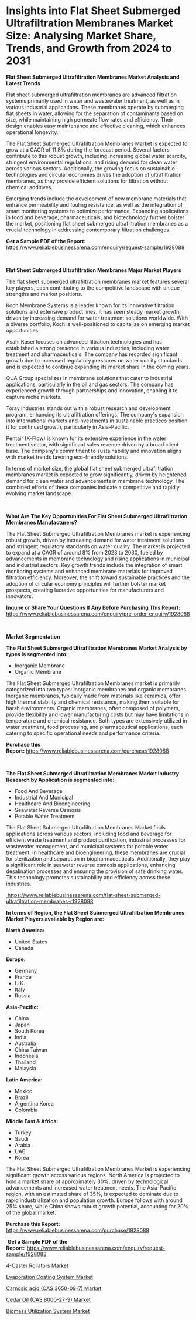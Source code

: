 <p><h1>Insights into Flat Sheet Submerged Ultrafiltration Membranes Market Size: Analysing Market Share, Trends, and Growth from 2024 to 2031</h1></p><p><strong>Flat Sheet Submerged Ultrafiltration Membranes Market Analysis and Latest Trends</strong></p>
<p><p>Flat sheet submerged ultrafiltration membranes are advanced filtration systems primarily used in water and wastewater treatment, as well as in various industrial applications. These membranes operate by submerging flat sheets in water, allowing for the separation of contaminants based on size, while maintaining high permeate flow rates and efficiency. Their design enables easy maintenance and effective cleaning, which enhances operational longevity.</p><p>The Flat Sheet Submerged Ultrafiltration Membranes Market is expected to grow at a CAGR of 11.8% during the forecast period. Several factors contribute to this robust growth, including increasing global water scarcity, stringent environmental regulations, and rising demand for clean water across various sectors. Additionally, the growing focus on sustainable technologies and circular economies drives the adoption of ultrafiltration membranes, as they provide efficient solutions for filtration without chemical additives.</p><p>Emerging trends include the development of new membrane materials that enhance permeability and fouling resistance, as well as the integration of smart monitoring systems to optimize performance. Expanding applications in food and beverage, pharmaceuticals, and biotechnology further bolster the market, positioning flat sheet submerged ultrafiltration membranes as a crucial technology in addressing contemporary filtration challenges.</p></p>
<p><strong>Get a Sample PDF of the Report:&nbsp;</strong> <a href="https://www.reliablebusinessarena.com/enquiry/request-sample/1928088?utm_campaign=1596&utm_medium=2&utm_source=Github&utm_content=ia&utm_term=25102024&utm_id=flat-sheet-submerged-ultrafiltration-membranes">https://www.reliablebusinessarena.com/enquiry/request-sample/1928088</a></p>
<p>&nbsp;</p>
<p><strong>Flat Sheet Submerged Ultrafiltration Membranes Major Market Players</strong></p>
<p><p>The flat sheet submerged ultrafiltration membranes market features several key players, each contributing to the competitive landscape with unique strengths and market positions.</p><p>Koch Membrane Systems is a leader known for its innovative filtration solutions and extensive product lines. It has seen steady market growth, driven by increasing demand for water treatment solutions worldwide. With a diverse portfolio, Koch is well-positioned to capitalize on emerging market opportunities.</p><p>Asahi Kasei focuses on advanced filtration technologies and has established a strong presence in various industries, including water treatment and pharmaceuticals. The company has recorded significant growth due to increased regulatory pressures on water quality standards and is expected to continue expanding its market share in the coming years.</p><p>QUA Group specializes in membrane solutions that cater to industrial applications, particularly in the oil and gas sectors. The company has experienced growth through partnerships and innovation, enabling it to capture niche markets.</p><p>Toray Industries stands out with a robust research and development program, enhancing its ultrafiltration offerings. The company's expansion into international markets and investments in sustainable practices position it for continued growth, particularly in Asia-Pacific.</p><p>Pentair (X-Flow) is known for its extensive experience in the water treatment sector, with significant sales revenue driven by a broad client base. The company's commitment to sustainability and innovation aligns with market trends favoring eco-friendly solutions.</p><p>In terms of market size, the global flat sheet submerged ultrafiltration membranes market is expected to grow significantly, driven by heightened demand for clean water and advancements in membrane technology. The combined efforts of these companies indicate a competitive and rapidly evolving market landscape.</p></p>
<p>&nbsp;</p>
<p><strong>What Are The Key Opportunities For Flat Sheet Submerged Ultrafiltration Membranes Manufacturers?</strong></p>
<p><p>The Flat Sheet Submerged Ultrafiltration Membranes market is experiencing robust growth, driven by increasing demand for water treatment solutions and stringent regulatory standards on water quality. The market is projected to expand at a CAGR of around 8% from 2023 to 2030, fueled by advancements in membrane technology and rising applications in municipal and industrial sectors. Key growth trends include the integration of smart monitoring systems and enhanced membrane materials for improved filtration efficiency. Moreover, the shift toward sustainable practices and the adoption of circular economy principles will further bolster market prospects, creating lucrative opportunities for manufacturers and innovators.</p></p>
<p><strong>Inquire or Share Your Questions If Any Before Purchasing This Report:</strong> <a href="https://www.reliablebusinessarena.com/enquiry/pre-order-enquiry/1928088?utm_campaign=1596&utm_medium=2&utm_source=Github&utm_content=ia&utm_term=25102024&utm_id=flat-sheet-submerged-ultrafiltration-membranes">https://www.reliablebusinessarena.com/enquiry/pre-order-enquiry/1928088</a></p>
<p>&nbsp;</p>
<p><strong>Market Segmentation</strong></p>
<p><strong>The Flat Sheet Submerged Ultrafiltration Membranes Market Analysis by types is segmented into:</strong></p>
<p><ul><li>Inorganic Membrane</li><li>Organic Membrane</li></ul></p>
<p><p>The Flat Sheet Submerged Ultrafiltration Membranes market is primarily categorized into two types: inorganic membranes and organic membranes. Inorganic membranes, typically made from materials like ceramics, offer high thermal stability and chemical resistance, making them suitable for harsh environments. Organic membranes, often composed of polymers, provide flexibility and lower manufacturing costs but may have limitations in temperature and chemical resistance. Both types are extensively utilized in water treatment, food processing, and pharmaceutical applications, each catering to specific operational needs and performance criteria.</p></p>
<p><strong>Purchase this Report:&nbsp;</strong><a href="https://www.reliablebusinessarena.com/purchase/1928088?utm_campaign=1596&utm_medium=2&utm_source=Github&utm_content=ia&utm_term=25102024&utm_id=flat-sheet-submerged-ultrafiltration-membranes">https://www.reliablebusinessarena.com/purchase/1928088</a></p>
<p>&nbsp;</p>
<p><strong>The Flat Sheet Submerged Ultrafiltration Membranes Market Industry Research by Application is segmented into:</strong></p>
<p><ul><li>Food And Beverage</li><li>Industrial And Municipal</li><li>Healthcare And Bioengineering</li><li>Seawater Reverse Osmosis</li><li>Potable Water Treatment</li></ul></p>
<p><p>The Flat Sheet Submerged Ultrafiltration Membranes Market finds applications across various sectors, including food and beverage for efficient waste treatment and product purification, industrial processes for wastewater management, and municipal systems for potable water treatment. In healthcare and bioengineering, these membranes are crucial for sterilization and separation in biopharmaceuticals. Additionally, they play a significant role in seawater reverse osmosis applications, enhancing desalination processes and ensuring the provision of safe drinking water. This technology promotes sustainability and efficiency across these industries.</p></p>
<p><a href="https://www.reliablebusinessarena.com/flat-sheet-submerged-ultrafiltration-membranes-r1928088?utm_campaign=1596&utm_medium=2&utm_source=Github&utm_content=ia&utm_term=25102024&utm_id=flat-sheet-submerged-ultrafiltration-membranes">&nbsp;https://www.reliablebusinessarena.com/flat-sheet-submerged-ultrafiltration-membranes-r1928088</a></p>
<p><strong>In terms of Region, the Flat Sheet Submerged Ultrafiltration Membranes Market Players available by Region are:</strong></p>
<p>
    <p> <strong> North America: </strong>
        <ul>
            <li>United States</li>
            <li>Canada</li>
        </ul>
        </p> 
    <p> <strong> Europe: </strong>
        <ul>
            <li>Germany</li>
            <li>France</li>
            <li>U.K.</li>
            <li>Italy</li>
            <li>Russia</li>
        </ul>
        </p> 
    <p> <strong> Asia-Pacific: </strong>
        <ul>
            <li>China</li>
            <li>Japan</li>
            <li>South Korea</li>
            <li>India</li>
            <li>Australia</li>
            <li>China Taiwan</li>
            <li>Indonesia</li>
            <li>Thailand</li>
            <li>Malaysia</li>
        </ul>
        </p> 
    <p> <strong> Latin America: </strong>
        <ul>
            <li>Mexico</li>
            <li>Brazil</li>
            <li>Argentina Korea</li>
            <li>Colombia</li>
        </ul>
        </p> 
    <p> <strong> Middle East & Africa: </strong>
        <ul>
            <li>Turkey</li>
            <li>Saudi</li>
            <li>Arabia</li>
            <li>UAE</li>
            <li>Korea</li>
        </ul>
    </p>
    </p>
<p><p>The Flat Sheet Submerged Ultrafiltration Membranes Market is experiencing significant growth across various regions. North America is projected to hold a market share of approximately 30%, driven by technological advancements and increased water treatment needs. The Asia-Pacific region, with an estimated share of 35%, is expected to dominate due to rapid industrialization and population growth. Europe follows with around 25% share, while China shows robust growth potential, accounting for 20% of the global market.</p></p>
<p><strong>Purchase this Report: </strong><a href="https://www.reliablebusinessarena.com/purchase/1928088?utm_campaign=1596&utm_medium=2&utm_source=Github&utm_content=ia&utm_term=25102024&utm_id=flat-sheet-submerged-ultrafiltration-membranes">https://www.reliablebusinessarena.com/purchase/1928088</a></p>
<p>&nbsp;<strong>Get a Sample PDF of the Report:&nbsp;&nbsp;</strong><a href="https://www.reliablebusinessarena.com/enquiry/request-sample/1928088?utm_campaign=1596&utm_medium=2&utm_source=Github&utm_content=ia&utm_term=25102024&utm_id=flat-sheet-submerged-ultrafiltration-membranes">https://www.reliablebusinessarena.com/enquiry/request-sample/1928088</a></p>
<p><strong></strong></p>
<p><p><a href="https://www.linkedin.com/pulse/in-depth-4-caster-rollators-market-review-size-share-71cagr-growth-yipnf?utm_campaign=1596&utm_medium=2&utm_source=Github&utm_content=ia&utm_term=25102024&utm_id=flat-sheet-submerged-ultrafiltration-membranes">4-Caster Rollators Market</a></p><p><a href="https://www.linkedin.com/pulse/evaporation-coating-system-market-size-share-competitive-landscape-tynle?utm_campaign=1596&utm_medium=2&utm_source=Github&utm_content=ia&utm_term=25102024&utm_id=flat-sheet-submerged-ultrafiltration-membranes">Evaporation Coating System Market</a></p><p><a href="https://www.linkedin.com/pulse/insights-carnosic-acid-cas-3650-09-7-market-size-which-expanding-sufuf?utm_campaign=1596&utm_medium=2&utm_source=Github&utm_content=ia&utm_term=25102024&utm_id=flat-sheet-submerged-ultrafiltration-membranes">Carnosic acid (CAS 3650-09-7) Market</a></p><p><a href="https://www.linkedin.com/pulse/global-cedar-oil-cas-8000-27-9-industry-research-report-competitive-wmwmf?utm_campaign=1596&utm_medium=2&utm_source=Github&utm_content=ia&utm_term=25102024&utm_id=flat-sheet-submerged-ultrafiltration-membranes">Cedar Oil (CAS 8000-27-9) Market</a></p><p><a href="https://github.com/KamrulHadi87/Market-Research-Report-List-1/blob/main/biomass-utilization-system-market.md?utm_campaign=1596&utm_medium=2&utm_source=Github&utm_content=ia&utm_term=25102024&utm_id=flat-sheet-submerged-ultrafiltration-membranes">Biomass Utilization System Market</a></p></p>